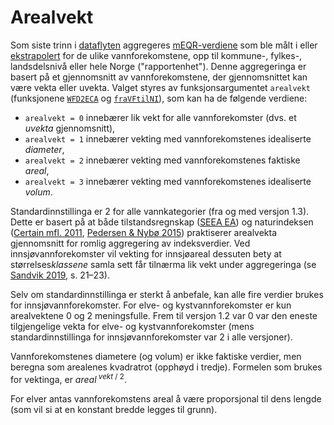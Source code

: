 # Arealvekt

Som siste trinn i [dataflyten](dataflyt.md) aggregeres [mEQR-verdiene](mEQR.md) som ble målt i eller [ekstrapolert](extrapol.md) for de ulike vannforekomstene, opp til kommune-, fylkes-, landsdelsnivå eller hele Norge ("rapportenhet").
Denne aggregeringa er basert på et gjennomsnitt av vannforekomstene, der gjennomsnittet kan være vekta eller uvekta.
Valget styres av funksjonsargumentet `arealvekt` (funksjonene [`WFD2ECA`](WFD2ECA.md) og [`fraVFtilNI`](fraVFtilNI.md)), som kan ha de følgende verdiene:

* `arealvekt = 0` innebærer lik vekt for alle vannforekomster (dvs. et _uvekta_ gjennomsnitt),
* `arealvekt = 1` innebærer vekting med vannforekomstenes idealiserte _diameter_,
* `arealvekt = 2` innebærer vekting med vannforekomstenes faktiske _areal_, 
* `arealvekt = 3` innebærer vekting med vannforekomstenes idealiserte _volum_.

Standardinnstillinga er 2 for alle vannkategorier (fra og med versjon 1.3).
Dette er basert på at både tilstandsregnskap ([SEEA&nbsp;EA](https://seea.un.org/ecosystem-accounting)) og naturindeksen  ([Certain mfl. 2011](http://dx.doi.org/10.1371/journal.pone.0018930), [Pedersen & Nybø 2015](http://hdl.handle.net/11250/286693)) praktiserer arealvekta gjennomsnitt for romlig aggregering av indeksverdier.
Ved innsjøvannforekomster vil vekting for innsjøareal dessuten bety at størrelses*klassene* samla sett får tilnærma lik vekt under aggregeringa (se [Sandvik 2019](http://hdl.handle.net/11250/2631056), s. 21–23).

Selv om standardinnstillinga er sterkt å anbefale, kan alle fire verdier brukes for innsjøvannforekomster.
For elve- og kystvannforekomster er kun arealvektene 0 og 2 meningsfulle.
Frem til versjon 1.2 var 0 var den eneste tilgjengelige vekta for elve- og kystvannforekomster (mens standardinnstillinga for innsjøvannforekomster var 2 i alle versjoner).

Vannforekomstenes diametere (og volum) er ikke faktiske verdier, men beregna som arealenes kvadratrot (opphøyd i tredje). Formelen som brukes for vektinga, er _areal_<sup>&nbsp;_vekt_&nbsp;/&nbsp;2</sup>.

For elver antas vannforekomstens areal å være proporsjonal til dens lengde (som vil si at en konstant bredde legges til grunn).

